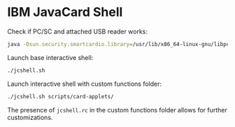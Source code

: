 # IBM JavaCard Shell

Check if PC/SC and attached USB reader works:
```sh
java -Dsun.security.smartcardio.library=/usr/lib/x86_64-linux-gnu/libpcsclite.so -jar gp.jar --list
```

Launch base interactive shell:
```sh
./jcshell.sh
```

Launch interactive shell with custom functions folder:
```sh
./jcshell.sh scripts/card-applets/
```

The presence of `jcshell.rc` in the custom functions folder allows for
further customizations.
